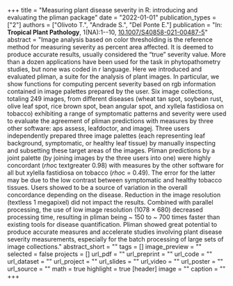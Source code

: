 +++
title = "Measuring plant disease severity in R: introducing and evaluating the pliman package"
date = "2022-01-01"
publication_types = ["2"]
authors = ["Olivoto T.", "Andrade S.", "Del Ponte E."]
publication = "In: **Tropical Plant Pathology**, 1(NA):1--10, [10.1007/S40858-021-00487-5](10.1007/S40858-021-00487-5)"
abstract = "Image analysis based on color thresholding is the reference method for measuring severity as percent area affected. It is deemed to produce accurate results, usually considered the “true” severity value. More than a dozen applications have been used for the task in phytopathometry studies, but none was coded in r language. Here we introduced and evaluated pliman, a suite for the analysis of plant images. In particular, we show functions for computing percent severity based on rgb information contained in image palettes prepared by the user. Six image collections, totaling 249 images, from different diseases (wheat tan spot, soybean rust, olive leaf spot, rice brown spot, bean angular spot, and xyllela fastidiosa on tobacco) exhibiting a range of symptomatic patterns and severity were used to evaluate the agreement of pliman predictions with measures by three other software: aps assess, leafdoctor, and imagej. Three users independently prepared three image palettes (each representing leaf background, symptomatic, or healthy leaf tissue) by manually inspecting and subsetting these target areas of the images. Pliman predictions by a joint palette (by joining images by the three users into one) were highly concordant ($rho$c textgreater 0.98) with measures by the other software for all but xylella fastidiosa on tobacco ($rho$c = 0.49). The error for the latter may be due to the low contrast between symptomatic and healthy tobacco tissues. Users showed to be a source of variation in the overall concordance depending on the disease. Reduction in the image resolution (textless 1 megapixel) did not impact the results. Combined with parallel processing, the use of low image resolution (1078 × 680) decreased processing time, resulting in pliman being ~ 150 to ~ 700 times faster than existing tools for disease quantification. Pliman showed great potential to produce accurate measures and accelerate studies involving plant disease severity measurements, especially for the batch processing of large sets of image collections."
abstract_short = ""
tags = []
image_preview = ""
selected = false
projects = []
url_pdf = ""
url_preprint = ""
url_code = ""
url_dataset = ""
url_project = ""
url_slides = ""
url_video = ""
url_poster = ""
url_source = ""
math = true
highlight = true
[header]
image = ""
caption = ""
+++
